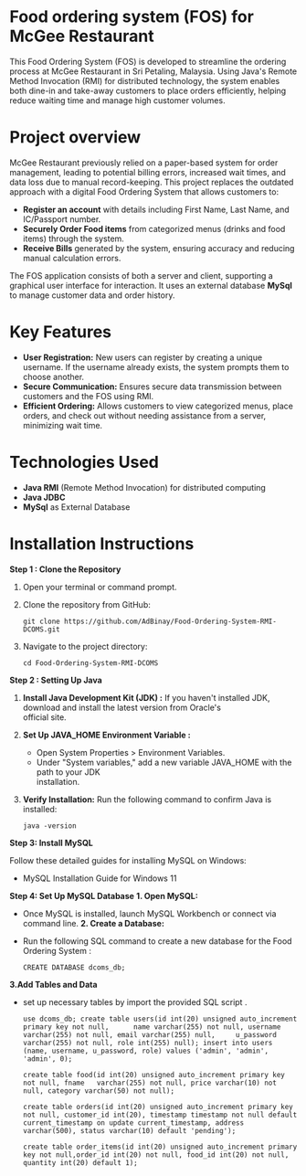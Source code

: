 # Food ordering system (FOS) for McGee Restaurant

This Food Ordering System (FOS) is developed to streamline the ordering process at McGee Restaurant in Sri Petaling, Malaysia. 
Using Java's Remote Method Invocation (RMI) for distributed technology, the system enables both dine-in and take-away customers to place orders efficiently, helping reduce waiting time and manage high customer volumes.

# Project overview

McGee Restaurant previously relied on a paper-based system for order management, leading to potential billing errors, increased wait times, and data loss due to manual record-keeping. This project replaces the outdated approach with a digital Food Ordering System that allows customers to:

* **Register an account** with details including First Name, Last Name, and IC/Passport number.
* **Securely Order Food items** from categorized menus (drinks and food items) through the system.
* **Receive Bills** generated by the system, ensuring accuracy and reducing manual calculation errors.

The FOS application consists of both a server and client, supporting a graphical user interface for interaction. It uses an external database **MySql** to manage customer data and order history.

# Key Features

* **User Registration:** New users can register by creating a unique username. If the username already exists, the system prompts them to choose another.
* **Secure Communication:** Ensures secure data transmission between customers and the FOS using RMI.
* **Efficient Ordering:** Allows customers to view categorized menus, place orders, and check out without needing assistance from a server, minimizing wait time.

# Technologies Used
* **Java RMI** (Remote Method Invocation) for distributed computing
* **Java JDBC**
* **MySql** as External Database

# Installation Instructions

**Step 1 : Clone the Repository**

 1. Open your terminal or command prompt.
 2. Clone the repository from GitHub:
    
    ```
    git clone https://github.com/AdBinay/Food-Ordering-System-RMI-DCOMS.git
    ```
 3. Navigate to the project directory:
    
    ```
    cd Food-Ordering-System-RMI-DCOMS
    ```
**Step 2 : Setting Up Java**

 1. **Install Java Development Kit (JDK) :**
    If you haven't installed JDK, download and install the latest version from Oracle's    
    official site.
 2. **Set Up JAVA_HOME Environment Variable :**
    * Open System Properties > Environment Variables.
    * Under "System variables," add a new variable JAVA_HOME with the path to your JDK    
      installation.
 3. **Verify Installation:**
    Run the following command to confirm Java is installed:
    
    ```
    java -version
    ```
**Step 3: Install MySQL**

Follow these detailed guides for installing MySQL on Windows:
  * MySQL Installation Guide for Windows 11

**Step 4: Set Up MySQL Database**
**1. Open MySQL:**
   * Once MySQL is installed, launch MySQL Workbench or connect via command line.
**2. Create a Database:**
   * Run the following SQL command to create a new database for the Food Ordering System :
     
     ```
     CREATE DATABASE dcoms_db;
     ```
**3.Add Tables and Data**

   * set up necessary tables by import the provided SQL script .
     
     ```
     use dcoms_db; create table users(id int(20) unsigned auto_increment primary key not null,      name varchar(255) not null, username varchar(255) not null, email varchar(255) null,     u_password varchar(255) not null, role int(255) null); insert into users (name, username, u_password, role) values ('admin', 'admin', 'admin', 0);
     ```
     
     ```
     create table food(id int(20) unsigned auto_increment primary key not null, fname   varchar(255) not null, price varchar(10) not null, category varchar(50) not null);
     ```

     ```
     create table orders(id int(20) unsigned auto_increment primary key not null, customer_id int(20), timestamp timestamp not null default current_timestamp on update current_timestamp, address varchar(500), status varchar(10) default 'pending');
     ```

     ```
     create table order_items(id int(20) unsigned auto_increment primary key not null,order_id int(20) not null, food_id int(20) not null, quantity int(20) default 1);
     ```
